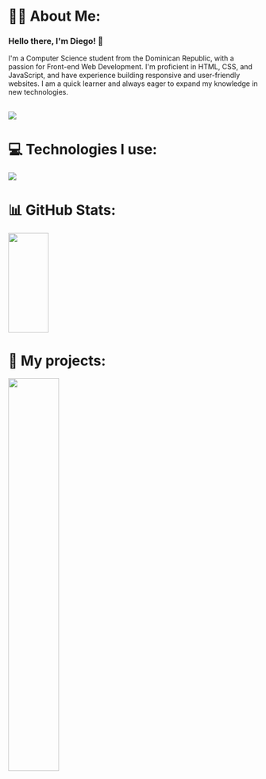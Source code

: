 

# 🧑‍💻 About Me:
### Hello there, I'm Diego! 👋
I'm a Computer Science student from the Dominican Republic, with a passion for Front-end Web Development. I'm proficient in HTML, CSS, and JavaScript, and have experience building responsive and user-friendly websites. I am a quick learner and always eager to expand my knowledge in new technologies. 
<br><br>

<a href="https://www.linkedin.com/in/dlopezl/">
 <img src="https://img.shields.io/badge/Diego%20Lopez-blue?style=for-the-badge&logo=linkedin&logoColor=white"/>
</a>
<br>

# 💻 Technologies I use:
<img src="https://skillicons.dev/icons?i=html,css,tailwind,js,ts,react,git,vscode,figma,firebase,mysql" /> 
<br>

# 📊 GitHub Stats:
<img align="center" width="40%" height="200" src="https://github-readme-stats.vercel.app/api/top-langs/?username=diegolopezl&theme=dark&hide_border=false&include_all_commits=true&count_private=true&layout=compact"/>
<br>

# 💾 My projects:

<a href="https://github.com/diegolopezl/restaurant-website">
<img width="45%" src="https://github-readme-stats.vercel.app/api/pin/?username=diegolopezl&repo=restaurant-website&bg_color=151515"/>
</a>

<br><br>
